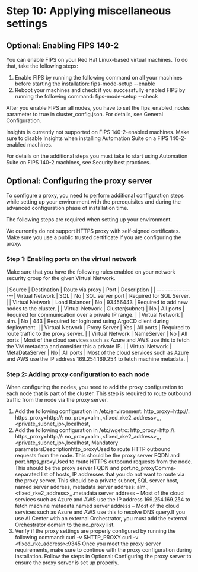 ﻿# Step 10: Applying miscellaneous settings


## Optional: Enabling FIPS 140-2

You can enable FIPS on your Red Hat Linux-based virtual machines. To do that, take the following steps:

1. Enable FIPS by running the following command on all your machines before starting the installation: fips-mode-setup --enable
2. Reboot your machines and check if you successfully enabled FIPS by running the following command: fips-mode-setup --check

After you enable FIPS an all nodes, you have to set the fips_enabled_nodes parameter to true in cluster_config.json. For details, see General Configuration.

Insights is currently not supported on FIPS 140-2-enabled machines. Make sure to disable Insights when installing Automation Suite on a FIPS 140-2-enabled machines.

For details on the additional steps you must take to start using Automation Suite on FIPS 140-2 machines, see Security best practices.


## Optional: Configuring the proxy server

To configure a proxy, you need to perform additional configuration steps while setting up your environment with the prerequisites and during the advanced configuration phase of installation time.

The following steps are required when setting up your environment.

We currently do not support HTTPS proxy with self-signed certificates. Make sure you use a public trusted certificate if you are configuring the proxy.


### Step 1: Enabling ports on the virtual network

Make sure that you have the following rules enabled on your network security group for the given Virtual Network.


| Source | Destination | Route via proxy | Port | Description |
| --- --- --- --- ---| Virtual Network | SQL | No | SQL server port | Required for SQL Server. |
| Virtual Network | Load Balancer | No | 93456443 | Required to add new nodes to the cluster. |
| Virtual Network | Cluster(subnet) | No | All ports | Required for communication over a private IP range. |
| Virtual Network | alm.<fqdn> | No | 443 | Required for login and using ArgoCD client during deployment. |
| Virtual Network | Proxy Server | Yes | All ports | Required to route traffic to the proxy server. |
| Virtual Network | NameServer | No | All ports | Most of the cloud services such as Azure and AWS use this to fetch the VM metadata and consider this a private IP. |
| Virtual Network | MetaDataServer | No | All ports | Most of the cloud services such as Azure and AWS use the IP address 169.254.169.254 to fetch machine metadata. |


### Step 2: Adding proxy configuration to each node

When configuring the nodes, you need to add the proxy configuration to each node that is part of the cluster. This step is required to route outbound traffic from the node via the proxy server.

1. Add the following configuration in /etc/environment: http_proxy=http://<PROXY-SERVER-IP>:<PROXY-PORT>
https_proxy=http://<PROXY-SERVER-IP>:<PROXY-PORT>
no_proxy=alm.<fqdn>,<fixed_rke2_address>,<named server address>,<metadata server address>,<private_subnet_ip>,localhost,<Comma separated list of ips that should not got though proxy server>
2. Add the following configuration in /etc/wgetrc: http_proxy=http://<PROXY-SERVER-IP>:<PROXY-PORT>
https_proxy=http://<PROXY-SERVER-IP>:<PROXY-PORT>
no_proxy=alm.<fqdn>,<fixed_rke2_address>,<named server address>,<metadata server address>,<private_subnet_ip>,localhost,<Comma separated list of ips that should not got though proxy server> Mandatory parametersDescriptionhttp_proxyUsed to route HTTP outbound requests from the node. This should be the proxy server FQDN and port.https_proxyUsed to route HTTPS outbound requests from the node. This should be the proxy server FQDN and port.no_proxyComma-separated list of hosts, IP addresses that you do not want to route via the proxy server. This should be a private subnet, SQL server host, named server address, metadata server address: alm.<fqdn>,<fixed_rke2_address>,<named server address>,<metadata server address>.metadata server address – Most of the cloud services such as Azure and AWS use the IP address 169.254.169.254 to fetch machine metadata.named server address – Most of the cloud services such as Azure and AWS use this to resolve DNS query.If you use AI Center with an external Orchestrator, you must add the external Orchestrator domain to the no_proxy list.
3. Verify if the proxy settings are properly configured by running the following command: curl -v $HTTP_PROXY
curl -v <fixed_rke_address>:9345 Once you meet the proxy server requirements, make sure to continue with the proxy configuration during installation. Follow the steps in Optional: Configuring the proxy server to ensure the proxy server is set up properly.

